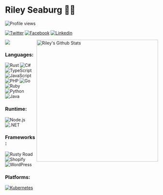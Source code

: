 # Riley Seaburg 👨‍💻

![Profile views](https://komarev.com/ghpvc/?username=rileyseaburg&color=brightgreen)

[![Twitter](https://img.shields.io/badge/-Twitter-1DA1F2?style=flat-square&logo=twitter&logoColor=white&link=https://twitter.com/rileyseaburg/)](https://twitter.com/rileyseaburg/)
[![Facebook](https://img.shields.io/badge/-Facebook-1877F2?style=flat-square&logo=facebook&logoColor=white&link=https://facebook.com/rileyseaburg/)](https://facebook.com/rileyseaburg/)
[![Linkedin](https://img.shields.io/badge/-LinkedIn-0A66C2?style=flat-square&logo=Linkedin&logoColor=white&link=https://www.linkedin.com/in/rileyseaburg/)](https://www.linkedin.com/in/rileyseaburg/)

<img align="right" src="https://github-readme-stats.vercel.app/api?username=rileyseaburg&theme=vue&show_icons=true&hide_border=true" alt="Riley's Github Stats" width="400">

<img align='center' src="https://i.giphy.com/media/d4zHnLjdy48Cc/giphy.webp" >

### Languages:
![Rust](https://img.shields.io/badge/Rust-black?style=for-the-badge&logo=rust)
![C#](https://img.shields.io/badge/C%23-239120?style=for-the-badge&logo=c-sharp)
![TypeScript](https://img.shields.io/badge/TypeScript-3178C6?style=for-the-badge&logo=typescript&logoColor=white)
![JavaScript](https://img.shields.io/badge/-JavaScript-F7DF1E?style=for-the-badge&logo=javascript&logoColor=black)
![PHP](https://img.shields.io/badge/PHP-777BB4?style=for-the-badge&logo=php&logoColor=white)
![Go](https://img.shields.io/badge/Go-00ADD8?style=for-the-badge&logo=go&logoColor=white)
![Ruby](https://img.shields.io/badge/Ruby-CC342D?style=for-the-badge&logo=ruby&logoColor=white)
![Python](https://img.shields.io/badge/-Python-3776AB?style=for-the-badge&logo=python&logoColor=white)
![Java](https://img.shields.io/badge/Java-007396?style=for-the-badge&logo=java&logoColor=white)


### Runtime:
![Node.js](https://img.shields.io/badge/-Node.js-339933?style=for-the-badge&logo=node.js&logoColor=white)
![.NET](https://img.shields.io/badge/.NET-512BD4?style=for-the-badge&logo=.net)

### Frameworks:
![Rusty Road](https://img.shields.io/crates/v/rustyroad.svg?style=for-the-badge&logo=rust&logoColor=white)
![Shopify](https://img.shields.io/badge/Shopify-7AB55C?style=for-the-badge&logo=shopify&logoColor=white)
![WordPress](https://img.shields.io/badge/WordPress-21759B?style=for-the-badge&logo=wordpress&logoColor=white)

### Platforms:
[![Kubernetes](https://img.shields.io/badge/Kubernetes-326CE5?style=for-the-badge&logo=kubernetes&logoColor=white)](https://kubernetes.io/)
